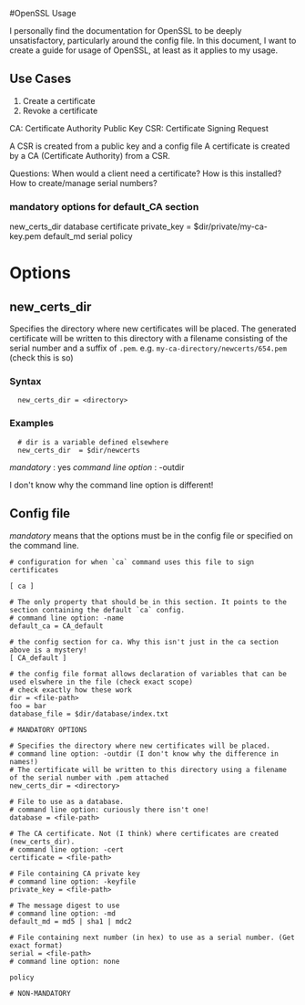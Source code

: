 #OpenSSL Usage

I personally find the documentation for OpenSSL to be deeply unsatisfactory, particularly around the config file. In this document, I want to create a guide for usage of OpenSSL, at least as it applies to my usage.



## Use Cases
1. Create a certificate
2. Revoke a certificate



CA: Certificate Authority
Public Key 
CSR: Certificate Signing Request

A CSR is created from a public key and a config file
A certificate is created by a CA (Certificate Authority) from a CSR.


Questions:
When would a client need a certificate?
How is this installed?
How to create/manage serial numbers?

### mandatory options for default_CA section
new_certs_dir
database
certificate
private_key = $dir/private/my-ca-key.pem
default_md
serial
policy

# Options
## new_certs_dir
Specifies the directory where new certificates will be placed.
The generated certificate will be written to this directory with a filename consisting of the serial number and a suffix of `.pem`.
e.g. `my-ca-directory/newcerts/654.pem` (check this is so)
### Syntax
```
  new_certs_dir = <directory>
```
### Examples
```
  # dir is a variable defined elsewhere
  new_certs_dir  = $dir/newcerts
```
*mandatory* : yes
*command line option* : -outdir

I don't know why the command line option is different!


## Config file
*mandatory* means that the options must be in the config file or specified on the command line.

```
# configuration for when `ca` command uses this file to sign certificates

[ ca ]

# The only property that should be in this section. It points to the section containing the default `ca` config.
# command line option: -name
default_ca = CA_default

# the config section for ca. Why this isn't just in the ca section above is a mystery!
[ CA_default ]

# the config file format allows declaration of variables that can be used elswhere in the file (check exact scope)
# check exactly how these work
dir = <file-path>
foo = bar
database_file = $dir/database/index.txt

# MANDATORY OPTIONS

# Specifies the directory where new certificates will be placed.
# command line option: -outdir (I don't know why the difference in names!)
# The certificate will be written to this directory using a filename of the serial number with .pem attached
new_certs_dir = <directory>

# File to use as a database.
# command line option: curiously there isn't one!
database = <file-path>

# The CA certificate. Not (I think) where certificates are created (new_certs_dir).
# command line option: -cert
certificate = <file-path>

# File containing CA private key
# command line option: -keyfile
private_key = <file-path>

# The message digest to use
# command line option: -md
default_md = md5 | sha1 | mdc2

# File containing next number (in hex) to use as a serial number. (Get exact format)
serial = <file-path>
# command line option: none

policy

# NON-MANDATORY

```




